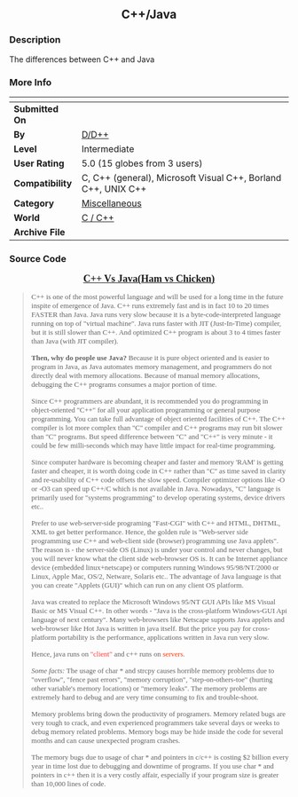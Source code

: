 ﻿<div align="center">

## C\+\+/Java


</div>

### Description

The differences between C++ and Java
 
### More Info
 


<span>             |<span>
---                |---
**Submitted On**   |
**By**             |[D/D\+\+](https://github.com/Planet-Source-Code/PSCIndex/blob/master/ByAuthor/d-d.md)
**Level**          |Intermediate
**User Rating**    |5.0 (15 globes from 3 users)
**Compatibility**  |C, C\+\+ \(general\), Microsoft Visual C\+\+, Borland C\+\+, UNIX C\+\+
**Category**       |[Miscellaneous](https://github.com/Planet-Source-Code/PSCIndex/blob/master/ByCategory/miscellaneous__3-1.md)
**World**          |[C / C\+\+](https://github.com/Planet-Source-Code/PSCIndex/blob/master/ByWorld/c-c.md)
**Archive File**   |[](https://github.com/Planet-Source-Code/d-d-c-java__3-3052/archive/master.zip)





### Source Code

<P ALIGN="CENTER"><FONT FACE="Verdana" SIZE="-1"><U><B><FONT SIZE="+1">C++
		Vs Java(Ham vs Chicken)</FONT></B></U></FONT></P>
	 <BLOCKQUOTE>
		<P><FONT FACE="Verdana" SIZE="-1">C++ is one of the most powerful
		 language and will be used for a long time in the future inspite of emergence of
		 Java. C++ runs extremely fast and is in fact 10 to 20 times FASTER than Java.
		 Java runs very slow because it is a byte-code-interpreted language running on
		 top of "virtual machine". Java runs faster with JIT (Just-In-Time) compiler,
		 but it is still slower than C++. And optimized C++ program is about 3 to 4
		 times faster than Java (with JIT compiler). </FONT></P>
		<P><FONT FACE="Verdana" SIZE="-1"><B>Then, why do people use Java?</B>
		 Because it is pure object oriented and is easier to program in Java, as Java
		 automates memory management, and programmers do not directly deal with memory
		 allocations. 		 Because of manual memory
		 allocations, debugging the C++ programs consumes a major portion of time.
		 </FONT></P>
		<P><FONT FACE="Verdana" SIZE="-1">Since C++ programmers are abundant, it
		 is recommended you do programming in object-oriented "C++" for all your
		 application programming or general purpose programming. You can take full
		 advantage of object oriented facilities of C++. The C++ compiler is lot more
		 complex than "C" compiler and C++ programs may run bit slower than "C"
		 programs. But speed difference between "C" and "C++" is very minute - it could
		 be few milli-seconds which may have little impact for real-time programming.
		 </FONT></P>
		<P><FONT FACE="Verdana" SIZE="-1">Since computer hardware is becoming
		 cheaper and faster and memory 'RAM' is getting faster and cheaper, it is worth
		 doing code in C++ rather than "C" as time saved in clarity and re-usability of
		 C++ code offsets the slow speed. Compiler optimizer options like -O or -O3 can
		 speed up C++/C which is not available in Java. Nowadays, "C" language is
		 primarily used for "systems programming" to develop operating systems, device
		 drivers etc.. </FONT></P>
		<P><FONT FACE="Verdana" SIZE="-1"> Prefer to use web-server-side
		 programing "Fast-CGI" with C++ and HTML, DHTML, XML to get better performance.
		 Hence, the golden rule is "Web-server side programming use C++ and web-client
		 side (browser) programming use Java applets". The reason is - the server-side
		 OS (Linux) is under your control and never changes, but you will never know
		 what the client side web-browser OS is. It can be Internet appliance device
		 (embedded linux+netscape) or computers running Windows 95/98/NT/2000 or Linux,
		 Apple Mac, OS/2, Netware, Solaris etc.. The advantage of Java language is that
		 you can create "Applets (GUI)" which can run on any client OS platform.
		 </FONT></P>
		<P><FONT FACE="Verdana" SIZE="-1">Java was created to replace the
		 Microsoft Windows 95/NT GUI APIs like MS Visual Basic or MS Visual C++. In
		 other words - "Java is the cross-platform Windows-GUI Api language of next
		 century". Many web-browsers like Netscape supports Java applets and web-browser
		 like Hot Java is written in java itself. But the price you pay for
		 cross-platform portability is the performance, applications written in Java run
		 very slow. </FONT></P>
		<P><FONT FACE="Verdana" SIZE="-1">Hence, java runs on
		 <FONT COLOR="#FF3333">"client"</FONT> and c++ runs on <FONT
		 COLOR="#FF3300">servers</FONT>.</FONT></P>
		<P><FONT FACE="Verdana" SIZE="-1"><I>Some facts:</I> The usage of char *
		 and strcpy causes horrible memory problems due to "overflow", "fence past
		 errors", "memory corruption", "step-on-others-toe" (hurting other variable's
		 memory locations) or "memory leaks". The memory problems are extremely hard to
		 debug and are very time consuming to fix and trouble-shoot. </FONT></P>
		<P><FONT FACE="Verdana" SIZE="-1">Memory problems bring down the
		 productivity of programers. Memory related bugs are very tough to crack, and
		 even experienced programmers take several days or weeks to debug memory related
		 problems. Memory bogs may be hide inside the code for several months and can
		 cause unexpected program crashes. </FONT></P>
		<P><FONT FACE="Verdana" SIZE="-1">The memory bugs due to usage of char *
		 and pointers in c/c++ is costing $2 billion every year in time lost due to
		 debugging and downtime of programs. If you use char * and pointers in c++ then
		 it is a very costly affair, especially if your program size is greater than
		 10,000 lines of code.</FONT></P>
		<P><FONT FACE="Verdana" SIZE="-1"></FONT></P>
		<P><FONT FACE="Verdana" SIZE="-1"></FONT></P></BLOCKQUOTE>

